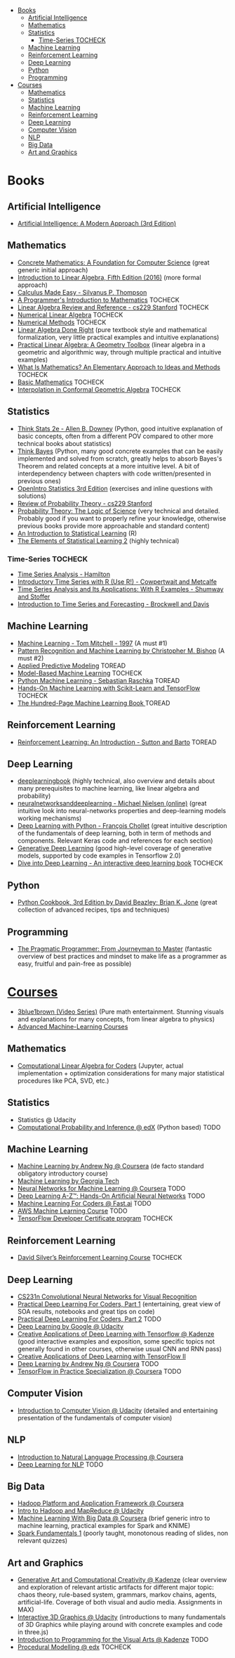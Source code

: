 <!-- MarkdownTOC autolink="true" -->

- [Books](#books)
	- [Artificial Intelligence](#artificial-intelligence)
	- [Mathematics](#mathematics)
	- [Statistics](#statistics)
		- [Time-Series TOCHECK](#time-series-tocheck)
	- [Machine Learning](#machine-learning)
	- [Reinforcement Learning](#reinforcement-learning)
	- [Deep Learning](#deep-learning)
	- [Python](#python)
	- [Programming](#programming)
- [Courses](#courses)
	- [Mathematics](#mathematics-1)
	- [Statistics](#statistics-1)
	- [Machine Learning](#machine-learning-1)
	- [Reinforcement Learning](#reinforcement-learning-1)
	- [Deep Learning](#deep-learning-1)
	- [Computer Vision](#computer-vision)
	- [NLP](#nlp)
	- [Big Data](#big-data)
	- [Art and Graphics](#art-and-graphics)

<!-- /MarkdownTOC -->

# Books

## Artificial Intelligence
* [Artificial Intelligence: A Modern Approach (3rd Edition)](https://www.amazon.com/Artificial-Intelligence-Modern-Approach-3rd/dp/0136042597)

## Mathematics
* [Concrete Mathematics: A Foundation for Computer Science](https://www.amazon.it/Concrete-Mathematics-Foundation-Computer-Science/dp/0201558025) (great generic initial approach)
* [Introduction to Linear Algebra, Fifth Edition (2016)](http://math.mit.edu/~gs/linearalgebra/) (more formal approach)
* [Calculus Made Easy - Silvanus P. Thompson](http://www.gutenberg.org/ebooks/33283)
* [A Programmer's Introduction to Mathematics](https://jeremykun.com/2018/12/01/a-programmers-introduction-to-mathematics/) TOCHECK
* [Linear Algebra Review and Reference - cs229 Stanford](http://cs229.stanford.edu/section/cs229-linalg.pdf) TOCHECK
* [Numerical Linear Algebra](https://www.amazon.com/Numerical-Linear-Algebra-Lloyd-Trefethen/dp/0898713617) TOCHECK
* [Numerical Methods](https://www.amazon.com/Numerical-Methods-Analysis-Implementation-Algorithms/dp/0691151229) TOCHECK
* [Linear Algebra Done Right](https://link.springer.com/book/10.1007/978-3-319-11080-6) (pure textbook style and mathematical formalization, very little practical examples and intuitive explanations)
* [Practical Linear Algebra: A Geometry Toolbox](https://www.amazon.com/Practical-Linear-Algebra-Geometry-Toolbox/dp/1466579560) (linear algebra in a geometric and algorithmic way, through multiple practical and intuitive examples)
* [What Is Mathematics? An Elementary Approach to Ideas and Methods](https://www.amazon.com/Mathematics-Elementary-Approach-Ideas-Methods/dp/0195105192) TOCHECK
* [Basic Mathematics](https://www.amazon.com/Basic-Mathematics-Serge-Lang/dp/0387967877) TOCHECK
* [Interpolation in Conformal Geometric Algebra](https://esc.fnwi.uva.nl/thesis/centraal/files/f2011008442.pdf) TOCHECK

## Statistics
* [Think Stats 2e - Allen B. Downey](http://greenteapress.com/wp/think-stats-2e/) (Python, good intuitive explanation of basic concepts, often from a different POV compared to other more technical books about statistics)
* [Think Bayes](http://greenteapress.com/wp/think-bayes/) (Python, many good concrete examples that can be easily implemented and solved from scratch, greatly helps to absorb Bayes's Theorem and related concepts at a more intuitive level. A bit of interdependency between chapters with code written/presented in previous ones)
* [OpenIntro Statistics 3rd Edition](https://www.openintro.org/stat/textbook.php?stat_book=os) (exercises and inline questions with solutions)
* [Review of Probability Theory - cs229 Stanford](http://cs229.stanford.edu/section/cs229-prob.pdf)
* [Probability Theory: The Logic of Science](https://www.goodreads.com/book/show/151848.Probability_Theory) (very technical and detailed. Probably good if you want to properly refine your knowledge, otherwise previous books provide more approachable and standard content)
* [An Introduction to Statistical Learning](http://www-bcf.usc.edu/~gareth/ISL/) (R)
* [The Elements of Statistical Learning 2](https://web.stanford.edu/~hastie/Papers/ESLII.pdf) (highly technical)

### Time-Series TOCHECK
* [Time Series Analysis - Hamilton](https://www.amazon.com/gp/product/0691042896)
* [Introductory Time Series with R (Use R!) - Cowpertwait and Metcalfe](https://www.amazon.com/gp/product/038788697)
* [Time Series Analysis and Its Applications: With R Examples - Shumway and Stoffer](https://www.amazon.co.uk/d/Books/Time-Analysis-Its-Applications-Statistics/144197864X)
* [Introduction to Time Series and Forecasting - Brockwell and Davis](https://www.amazon.com/Introduction-Series-Forecasting-Springer-Statistics/dp/0387953515/)

## Machine Learning
* [Machine Learning - Tom Mitchell - 1997](http://www.cs.cmu.edu/~tom/mlbook.html) (A must #1)
* [Pattern Recognition and Machine Learning by Christopher M. Bishop](https://www.microsoft.com/en-us/research/people/cmbishop/#!prml-book) (A must #2)
* [Applied Predictive Modeling](http://appliedpredictivemodeling.com/) TOREAD
* [Model-Based Machine Learning](http://mbmlbook.com/index.html) TOCHECK
* [Python Machine Learning - Sebastian Raschka](https://www.amazon.com/Python-Machine-Learning-scikit-learn-TensorFlow/dp/1787125939) TOREAD
* [Hands-On Machine Learning with Scikit-Learn and TensorFlow](https://www.oreilly.com/library/view/hands-on-machine-learning/9781491962282/) TOCHECK
* [The Hundred-Page Machine Learning Book ](https://www.goodreads.com/book/show/43190851-the-hundred-page-machine-learning-book) TOREAD

## Reinforcement Learning
* [Reinforcement Learning: An Introduction - Sutton and Barto](http://incompleteideas.net/sutton/book/the-book-2nd.html) TOREAD
 
## Deep Learning
* [deeplearningbook](http://www.deeplearningbook.org/) (highly technical, also overview and details about many prerequisites to machine learning, like linear algebra and probability)
* [neuralnetworksanddeeplearning - Michael Nielsen (online)](http://neuralnetworksanddeeplearning.com/) (great intuitive look into neural-networks properties and deep-learning models working mechanisms)
* [Deep Learning with Python - François Chollet](https://github.com/fchollet/deep-learning-with-python-notebooks) (great intuitive description of the fundamentals of deep learning, both in term of methods and components. Relevant Keras code and references for each section)
* [Generative Deep Learning](https://www.goodreads.com/book/show/44144492-generative-deep-learning) (good high-level coverage of generative models, supported by code examples in Tensorflow 2.0)
* [Dive into Deep Learning - An interactive deep learning book](http://d2l.ai/) TOCHECK

## Python
* [Python Cookbook, 3rd Edition by David Beazley; Brian K. Jone](http://shop.oreilly.com/product/0636920027072.do) (great collection of advanced recipes, tips and techniques)

## Programming
* [The Pragmatic Programmer: From Journeyman to Master](https://www.amazon.com/Pragmatic-Programmer-Journeyman-Master/dp/020161622X) (fantastic overview of best practices and mindset to make life as a programmer as easy, fruitful and pain-free as possible)


# [Courses](https://www.class-central.com/)
* [3blue1brown (Video Series)](https://www.youtube.com/channel/UCYO_jab_esuFRV4b17AJtAw) (Pure math entertainment. Stunning visuals and explanations for many concepts, from linear algebra to physics)
* [Advanced Machine-Learning Courses](https://www.reddit.com/r/MachineLearning/comments/fdw0ax/d_advanced_courses_update)

## Mathematics
* [Computational Linear Algebra for Coders](https://github.com/fastai/numerical-linear-algebra/blob/master/README.md) (Jupyter, actual implementation + optimization considerations for many major statistical procedures like PCA, SVD, etc.)

## Statistics
* Statistics @ Udacity
* [Computational Probability and Inference @ edX](https://www.edx.org/course/computational-probability-inference-mitx-6-008-1x) (Python based) TODO

## Machine Learning
* [Machine Learning by Andrew Ng @ Coursera](https://www.coursera.org/learn/machine-learning) (de facto standard obligatory introductory course)
* [Machine Learning by Georgia Tech](https://www.udacity.com/course/machine-learning--ud262)
* [Neural Networks for Machine Learning @ Coursera](https://www.coursera.org/learn/neural-networks) TODO
* [Deep Learning A-Z™: Hands-On Artificial Neural Networks](https://www.udemy.com/deeplearning/) TODO
* [Machine Learning For Coders @ Fast.ai](http://course18.fast.ai/ml) TODO
* [AWS Machine Learning Course](https://aws.amazon.com/training/learning-paths/machine-learning/) TODO
* [TensorFlow Developer Certificate program](https://www.tensorflow.org/certificate) TOCHECK

## Reinforcement Learning
* [David Silver’s Reinforcement Learning Course](http://www0.cs.ucl.ac.uk/staff/d.silver/web/Teaching.html) TOCHECK

## Deep Learning
* [CS231n Convolutional Neural Networks for Visual Recognition](https://cs231n.github.io/)
* [Practical Deep Learning For Coders, Part 1](https://course.fast.ai/) (entertaining, great view of SOA results, notebooks and great tips on code)
* [Practical Deep Learning For Coders, Part 2](http://course18.fast.ai/part2.html) TODO
* [Deep Learning by Google @ Udacity](https://classroom.udacity.com/courses/ud730)
* [Creative Applications of Deep Learning with Tensorflow @ Kadenze](https://www.kadenze.com/courses/creative-applications-of-deep-learning-with-tensorflow-iv) (good interactive examples and exposition, some specific topics not generally found in other courses, otherwise usual CNN and RNN pass)
* [Creative Applications of Deep Learning with TensorFlow II](https://www.kadenze.com/courses/creative-applications-of-deep-learning-with-tensorflow-ii/info)
* [Deep Learning by Andrew Ng @ Coursera](https://www.deeplearning.ai/) TODO
* [TensorFlow in Practice Specialization @ Coursera](https://www.coursera.org/specializations/tensorflow-in-practice) TODO

## Computer Vision
* [Introduction to Computer Vision @ Udacity](https://classroom.udacity.com/courses/ud810) (detailed and entertaining presentation of the fundamentals of computer vision)

## NLP
* [Introduction to Natural Language Processing @ Coursera]()
* [Deep Learning for NLP](http://cs224d.stanford.edu/syllabus.html) TODO

## Big Data
* [Hadoop Platform and Application Framework @ Coursera](https://www.coursera.org/learn/hadoop)
* [Intro to Hadoop and MapReduce @ Udacity](https://classroom.udacity.com/courses/ud617)
* [Machine Learning With Big Data @ Coursera](https://www.coursera.org/learn/big-data-machine-learning/home/welcome) (brief generic intro to machine learning, practical examples for Spark and KNIME)
* [Spark Fundamentals 1](https://bigdatauniversity.com/courses/what-is-spark/) (poorly taught, monotonous reading of slides, non relevant quizzes)

## Art and Graphics
* [Generative Art and Computational Creativity @ Kadenze](https://www.kadenze.com/courses/generative-art-and-computational-creativity/info) (clear overview and exploration of relevant artistic artifacts for different major topic: chaos theory, rule-based system, grammars, markov chains, agents, artificial-life. Coverage of both visual and audio media. Assignments in MAX)
* [Interactive 3D Graphics @ Udacity](https://classroom.udacity.com/courses/cs291) (introductions to many fundamentals of 3D Graphics while playing around with concrete examples and code in three.js)
* [Introduction to Programming for the Visual Arts @ Kadenze](https://www.kadenze.com/courses/introduction-to-programming-for-the-visual-arts-with-p5-js-vi/info) TODO
* [Procedural Modelling @ edx](https://www.edx.org/course/procedural-modelling) TOCHECK